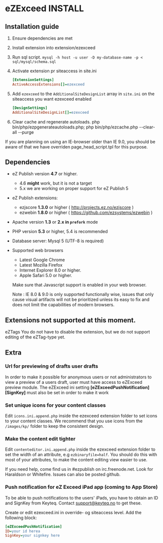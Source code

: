 eZExceed INSTALL
================

Installation guide
------------------

1. Ensure dependencies are met
2. Install extension into extension/ezexceed
3. Run sql script. `mysql -h host -u user -D my-database-name -p < sql/mysql/schema.sql`
4. Activate extension pr siteaccess in site.ini

    ```ini
    [ExtensionSettings]
    ActiveAccessExtensions[]=ezexceed
    ```

5. Add `ezexceed` to the `AdditionalSiteDesignList` array in `site.ini` on the siteaccess you want ezexceed enabled

    ```ini
    [DesignSettings]
    AdditionalSiteDesignList[]=ezexceed
    ```

6. Clear cache and regenerate autoloads.
   php bin/php/ezpgenerateautoloads.php; php bin/php/ezcache.php --clear-all --purge

If you are planning on using an IE-browser older than IE 9.0, you should be aware of that we have overriden page_head_script.tpl for this purpose.

Dependencies
------------
* eZ Publish version **4.7** or higher.
  * 4.6 **might** work, but it is not a target
  * 5.x we are working on proper support for eZ Publish 5
* eZ Publish extensions:
  * ezjscore **1.3.0** or higher ( http://projects.ez.no/ezjscore )
  * ezwebin **1.8.0** or higher ( https://github.com/ezsystems/ezwebin )
* Apache version **1.3** or **2.x in `prefork`** mode
* PHP version **5.3** or higher, 5.4 is recommended
* Database server: Mysql 5 (UTF-8 is required)
* Supported web browsers
  * Latest Google Chrome
  * Latest Mozilla Firefox 
  * Internet Explorer 8.0 or higher.
  * Apple Safari 5.0 or higher.

   Make sure that Javascript support is enabled in your web browser.

   Note : IE 8.0 & 9.0 is only supported functionally wise, issues that only cause
           visual artifacts will not be prioritized unless its easy to fix and does
           not limit the capabilities of modern browsers.


Extensions not supported at this moment.
---------------------------------------

eZTags
    You do not have to disable the extension, but we do not support editing of the eZTag-type yet.

## Extra

### Url for previewing of drafts user drafts
In order to make it possible for anonymous users or not administrators to view a preview of a users draft, user must have access to eZExceed preview module.
The eZExceed ini setting **[eZExceedPushNotification][SignKey]** must also be set in order to make it work

### Set unique icons for your content classes

Edit `icons.ini.append.php` inside the ezexceed extension folder to set icons to your content classes. We recommend that you use icons from the `/images/kp/` folder to keep the consistent design.

### Make the content edit tighter

Edit `contenteditor.ini.append.php` inside the ezexceed extension folder to set the width of an attribute, e.g `ezbinaryfile=half`. You should do this with most of your attributes, to make the content editing view easier to use.

If you need help, come find us in #ezpublish on irc.freenode.net. Look for Haraldson or Whitefire. Issues can also be posted github.

### Push notification for eZ Exceed iPad app (coming to App Store)

To be able to push notifications to the users' iPads, you have to obtain an ID and SignKey from Keyteq. Contact support@keyteq.no to get these.

Create or edit ezexceed.ini in override- og siteaccess level. Add the following block:

```ini
[eZExceedPushNotification]
ID=your id herea
SignKey=your signkey here
```
